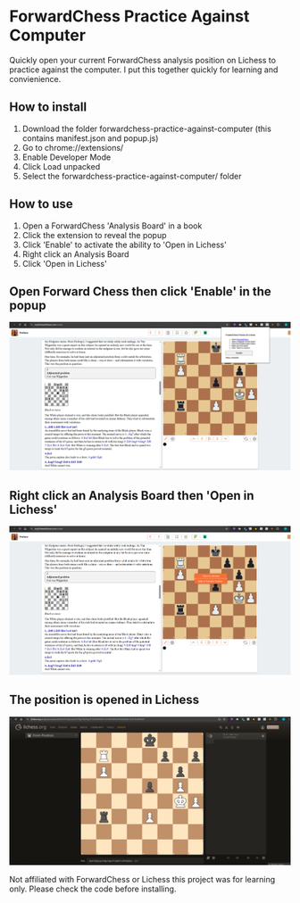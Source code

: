 # ForwardChess Practice Against Computer

Quickly open your current ForwardChess analysis position on Lichess to practice against the computer. I put this together quickly for learning and convienience.

## How to install

1. Download the folder forwardchess-practice-against-computer (this contains manifest.json and popup.js)
2. Go to chrome://extensions/
3. Enable Developer Mode
4. Click Load unpacked
5. Select the forwardchess-practice-against-computer/ folder

## How to use

1. Open a ForwardChess 'Analysis Board' in a book
2. Click the extension to reveal the popup
3. Click 'Enable' to activate the ability to 'Open in Lichess'
4. Right click an Analysis Board 
5. Click 'Open in Lichess'

## Open Forward Chess then click 'Enable' in the popup
![Opening the position in ForwardChess](https://github.com/LRS4/forwardchess-practice-against-computer/blob/main/example.PNG?raw=true)

## Right click an Analysis Board then 'Open in Lichess'
![Opening the position in Lichess](https://github.com/LRS4/forwardchess-practice-against-computer/blob/main/example-2.PNG?raw=true)

## The position is opened in Lichess
![Opening the position in Lichess](https://github.com/LRS4/forwardchess-practice-against-computer/blob/main/example-3.PNG?raw=true)


Not affiliated with ForwardChess or Lichess this project was for learning only. Please check the code before installing.
